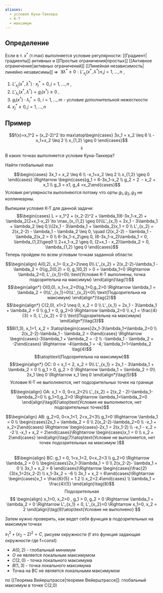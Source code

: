 ```yaml
---
aliases:
  - условия Куна-Таккера
  - К-Т
  - максимум
---
```

## Определение
Если в т. $x^*$ (т.max) выполняется условие регулярности: [[Градиент|градиенты]] активных и [[Простые ограничения|простых]] [[Активное ограничение|активных ограничений]] [[Линейная независимость|линейно независимы]] $\Rightarrow$  $\exists\lambda^*\geq0:L'_{x_j}(x^*,\lambda^*) \leq, j=1,...,n$ ,

1. $L'_{x_j}(x^*,\lambda^*) \cdot x^*_j = 0, j=1,...,n$ ,
2. $L'_{\lambda_i}(x^*,\lambda^*) = g_i(x^*) \geq 0$ ,
3. $g_i(x^*) \cdot \lambda_i^* = 0$, $i = 1,...,m$ - условие дополнительной нежесткости
4. $x_j^* \geq 0, j = 1,...,n$

## Пример
$$f(x)=x_1^2 + (x_2-2)^2 \to max\atop\begin{cases} 3x_1 = x_2 \leq 6 \\ -x_1+x_2 \leq 2 \\ x_{1,2} \geq 0 \end{cases}$$$$\Downarrow$$
В каких точках выполняется условие Куна-Таккера?

Найти глобальный max

$$\begin{cases} 3x_1 = x_2 \leq 6 \\ -x_1+x_2 \leq 2 \\ x_{1,2} \geq 0 \end{cases} \Rightarrow \begin{cases}g_1 = 6-3x_1-x_2 \\ g_2 = 2  - x_2 + x_1 \\ g_3 = x1, g_4 =x_2\end{cases}$$Условия регулярности выполняются потому что орты $g_{1},g_{2},g_{3}$ не коллинеарны.

Выпишем условия К-Т для данной задачи:
$$\begin{cases} L = x_1^2 + (x_2-2)^2 + \lambda_1(6-3x_1-x_2) + \lambda_2(2+x_1-x_2) \to \max_{x_{1,2} \geq 0}\\L'_{x_1} = 2x_1 - 3\lambda_1 + \lambda_2 \leq 0,\\(2x_1 - 3\lambda_1 + \lambda_2)x_1 = 0 \\ L'_{x_2} = 2(x_2-2) - \lambda_1 - \lambda_2 \leq 0, \quad (2(x_2-2) - \lambda_1 - \lambda_2)x_2 = 0 \\ 6-3x_1-x_2\geq 0, (6-3x_1-x_2)\lambda_1 = 0, \lambda_{1,2}\geq0 \\ 2+x_1-x_2 \geq 0, (2+x_1 - x_2)\lambda_2 = 0, \lambda_{1,2} \geq 0 \end{cases}$$Теперь пройдем по всем угловым точкам заданной области:


$$\begin{align}
A(0,2), x_1= 0,x_2=2\neq 0\\
L'_{x_2} = 2(x_2-2)-\lambda_1 - \lambda_2 = 0\\g_2(0,2) = 0, g_1(0,2) > 0 = \lambda_1=0 \Rightarrow \lambda_2=0, L'_{x_1}=0\\ \text{Условия К-Т выполнены, точка подозрительна на максимум}
\end{align}\tag{1}$$
$$\begin{align*}
O(0,0), x_1=x_2=0\\g_1>0,g_2>0 \Rightarrow \lambda_1 = \lambda_2 = 0\\L'_{x_1}=0\\L'_{x_2}<0\\ \text{Подозрительна на максимум}
\end{align*}\tag{2}$$
$$\begin{align*}
C(2,0), x1=2 \neq 0, x_2 = 0 \\ L'_{x_1} = 2x_1 - 3\lambda_1 + \lambda_2 = 0 \\ g_1 = 0, g_2>0 \Rightarrow \lambda_2=0 \\ x_1 = \frac{4}{3} > 0, L'_{x_2} < 0 \\ \text{Подозрительна на максимум}
\end{align*}\tag{3}$$
$$B(1,3), x_1=1, x_2 = 3\atop\begin{cases}2x_1-3\lambda_1+\lambda_2=0 \\ 2(x_2-2)-\lambda_1 - \lambda_2 = 0\end{cases} \Rightarrow \begin{cases}-3\lambda_1 + \lambda_2 = -2 \\ -\lambda_1 - \lambda_2 = -2\end{cases} \Rightarrow -4\lambda_1 = -4; \lambda_1=1=\lambda_2 \tag{4}$$
$$\atop\text{Подозрительна на максимум}$$
$$\begin{align*}
OC: 0 < x_1 < 2, x_2 = 0\\
L'_{x_1} = 2x_1 - 3\lambda_1 + \lambda_2 = 0
\\ g_1 > 0, g_2 > 0 \Rightarrow \lambda_1 = \lambda_2 = 0\\
2x_1 \leq 0 \Rightarrow x_1 \leq 0
\end{align*}\tag{5}$$
$$
\text{Условие К-Т не выполняются, нет подозрительных точек на границе}$$

$$\begin{align}
OA: x_1 = 0, 0<x_2<2\\
L'_{x_2} = 2(x_2 - 2)-\lambda_1-\lambda_2=0 \\
g_1>0,g_2>0 \Rightarrow \lambda_1=\lambda_2=0
\end{align}\tag{6}\atop\text{Условия не выполняются, нет подозрительных точек}$$

$$\begin{align}
AB: g_2=0, 0<x_1<1, 2<x_2<3\\
g_1>0 \Rightarrow \lambda_1 = 0 \\
\begin{cases}2x_1 + \lambda_2 = 0 \\ 2(x_2-2)-\lambda_2=0 \\ -x_1 + x_2=2\end{cases} \Rightarrow \begin{cases}-2x_1 = 2(x_1-2) \\ -x_1 - x_2 = -2 \\ -x_1 + x_2 = 2\end{cases}\Rightarrow \begin{cases}x_1 = 0 \\ x_2 = 2\end{cases}
\end{align}\tag{7}\atop\text{Условие не выполняется, нет точек подозрительных на максимум
}$$
 $$\begin{align}
BC: g_1 = 0, 1<x_1<2, 0<x_2<3 \\
g_2>0 \Rightarrow \lambda_2 = 0 \\
\begin{cases}2x_1-3\lambda_1 = 0 \\ 2(x_2-2)- \lambda_1 = 0 \\ 3x_1 + x_2 = 6 \end{cases}\Rightarrow \begin{cases}\frac{2}{3}x_1=2(x_2-2) \\ x_1-3x_2 = -6 \\ 3x_1 + x_2 = 6\end{cases}\Rightarrow \begin{cases}x_1 = \frac{6}{5} = 1.2 \\ x_2=2.4\end{cases} \\
\lambda_1 = \frac{4}{5}
\end{align}\tag{8}$$ $$\text{Подозрительная}$$
$$
\begin{align}
x_1>0, x_2>0 , g_1 > 0, g_2 > 0 \Rightarrow \lambda_1 = \lambda_2 = 0 \Rightarrow L'_{x_1} = 0, L'_{x_2}=0 \Rightarrow x_1=0, x_2 = 2
\end{align}\tag{9}\atop\text{Условие не выполнено}
$$

Затем нужно проверить, как ведет себя функция в подозрительных на максимум точках


$x_1^2 + (x_2-2)^2 = C$, рисуем окружности (f это функция задающая окружности где f=const)

* $A(0,2)$ - глобальный минимум
* $O$ не является локальным максимумом
* $C(2,0)$ - точка локального максимума
* $B(1,3)$ - точка локального максимума
* Точка на BC не является локальными максимумом

по [[Теорема Вейерштрассе|теореме Вейерштрассе]]: глобальный максимум в точке C(2,0)